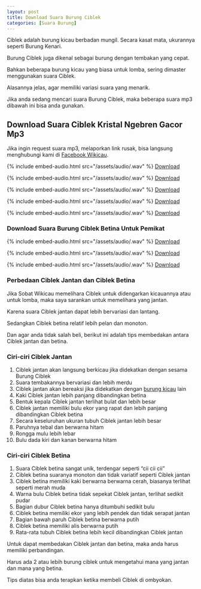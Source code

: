 ```yaml
---
layout: post
title: Download Suara Burung Ciblek
categories: [Suara Burung]
---
```


Ciblek adalah burung kicau berbadan mungil. Secara kasat mata, ukurannya seperti Burung Kenari.

Burung Ciblek juga dikenal sebagai burung dengan tembakan yang cepat.

Bahkan beberapa burung kicau yang biasa untuk lomba, sering dimaster menggunakan suara Ciblek.

Alasannya jelas, agar memiliki variasi suara yang menarik.

Jika anda sedang mencari suara Burung Ciblek, maka beberapa suara mp3 dibawah ini bisa anda gunakan.

## Download Suara Ciblek Kristal Ngebren Gacor Mp3

Jika ingin request suara mp3, melaporkan link rusak, bisa langsung menghubungi kami di [Facebook Wikicau](https://facebook.com/wikicau).

{% include embed-audio.html src="/assets/audio/<audio-source-name>.wav" %}
[Download](https://bit.ly/2WYyvbr)

{% include embed-audio.html src="/assets/audio/<audio-source-name>.wav" %}
[Download](https://bit.ly/2ZxIMgs)

{% include embed-audio.html src="/assets/audio/<audio-source-name>.wav" %}
[Download](https://bit.ly/2Ivz3lm)

{% include embed-audio.html src="/assets/audio/<audio-source-name>.wav" %}
[Download](https://bit.ly/2XjTSIP)

{% include embed-audio.html src="/assets/audio/<audio-source-name>.wav" %}
[Download](https://bit.ly/2J3uX33)

### Download Suara Burung Ciblek Betina Untuk Pemikat

{% include embed-audio.html src="/assets/audio/<audio-source-name>.wav" %}
[Download](https://bit.ly/31PYHJ1)

{% include embed-audio.html src="/assets/audio/<audio-source-name>.wav" %}
[Download](https://bit.ly/2KrwEu0)

{% include embed-audio.html src="/assets/audio/<audio-source-name>.wav" %}
[Download](https://bit.ly/2WXXbAU)

### Perbedaan Ciblek Jantan dan Ciblek Betina

Jika Sobat Wikicau memelihara Ciblek untuk didengarkan kicauannya atau untuk lomba, maka saya sarankan untuk memelihara yang jantan.

Karena suara Ciblek jantan dapat lebih bervariasi dan lantang.

Sedangkan Ciblek betina relatif lebih pelan dan monoton.

Dan agar anda tidak salah beli, berikut ini adalah tips membedakan antara Ciblek jantan dan betina.

### Ciri-ciri Ciblek Jantan

1. Ciblek jantan akan langsung berkicau jika didekatkan dengan sesama Burung Ciblek
2. Suara tembakannya bervariasi dan lebih merdu
3. Ciblek jantan akan bereaksi jika didekatkan dengan [burung kicau](https://wikicau.com/) lain
4. Kaki Ciblek jantan lebih panjang dibandingkan betina
5. Bentuk kepala Ciblek jantan terlihat bulat dan lebih besar
6. Ciblek jantan memiliki bulu ekor yang rapat dan lebih panjang dibandingkan Ciblek betina
7. Secara keseluruhan ukuran tubuh Ciblek jantan lebih besar
8. Paruhnya tebal dan berwarna hitam
9. Rongga mulu lebih lebar
10. Bulu dada kiri dan kanan berwarna hitam

### Ciri-ciri Ciblek Betina

1. Suara Ciblek betina sangat unik, terdengar seperti “cii cii cii”
2. Ciblek betina suaranya monoton dan tidak variatif seperti Ciblek jantan
3. Ciblek betina memiliki kaki berwarna berwarna cerah, biasanya terlihat seperti merah muda
4. Warna bulu Ciblek betina tidak sepekat Ciblek jantan, terlihat sedikit pudar
5. Bagian dubur Ciblek betina hanya ditumbuhi sedikit bulu
6. Ciblek betina memiliki ekor yang lebih pendek dan tidak serapat jantan
7. Bagian bawah paruh Ciblek betina berwarna putih
8. Ciblek betina memiliki alis berwarna putih
9. Rata-rata tubuh Ciblek betina lebih kecil dibandingkan Ciblek jantan

Untuk dapat membedakan Ciblek jantan dan betina, maka anda harus memiliki perbandingan.

Harus ada 2 atau lebih burung ciblek untuk mengetahui mana yang jantan dan mana yang betina.

Tips diatas bisa anda terapkan ketika membeli Ciblek di ombyokan.